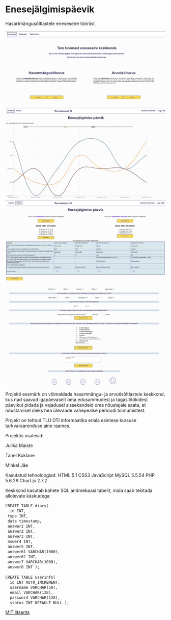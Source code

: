 # Enesejälgimispäevik
Hasartmängusõltlastele eneseseire tööriist

![leht](images/openingPage.png)
![leht](images/userPage.png)
![leht](images/diaryPage.png)
![leht](images/diaryEntry.png)

Projekti eesmärk on võimaldada hasartmängu- ja arvutisõltlastele keskkond, kus nad saavad igapäevaselt oma edusammudest ja tagasilöökidest päevikut pidada ja vajadusel sissekandeid oma nõustajale saata, et nõustamisel oleks hea ülevaade vahepealse perioodi toimumistest.

Projekt on tehtud TLU DTI informaatika eriala esimese kursuse tarkvaraarenduse aine raames.

Projektis osalesid:

Julika Maiste

Tanel Kuklane

Mihkel Jäe


Kasutatud tehnoloogiad:
HTML 5.1
CSS3
JavaScript
MySQL 5.5.54
PHP 5.6.29
Chart.js 2.7.2


Keskkond kasutab kahete SQL andmebaasi tabelit, mida saab tekitada allolevate käskudega:

```
CREATE TABLE diary( 
  id INT,
 type INT, 
 date timestamp, 
 answer1 INT, 
 answer2 INT, 
 answer3 INT, 
 nswer4 INT, 
 answer5 INT, 
 answer61 VARCHAR(1000), 
 answer62 INT, 
 answer7 VARCHAR(1000), 
 answer8 INT );

CREATE TABLE userinfo( 
  id INT AUTO_INCREMENT, 
  username VARCHAR(50), 
  email VARCHAR(128), 
  password VARCHAR(128), 
  status INT DEFAULT NULL );
```

[MIT litsents](Documents/license.txt)

